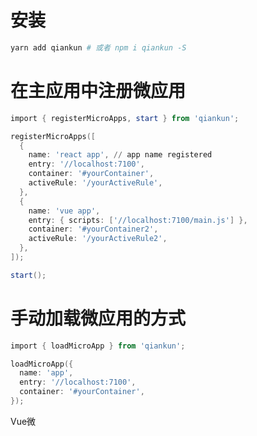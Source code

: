 <a name="rfqKk"></a>
# 安装
```powershell
yarn add qiankun # 或者 npm i qiankun -S
```
<a name="YxZ2C"></a>
# 在主应用中注册微应用
```powershell
import { registerMicroApps, start } from 'qiankun';

registerMicroApps([
  {
    name: 'react app', // app name registered
    entry: '//localhost:7100',
    container: '#yourContainer',
    activeRule: '/yourActiveRule',
  },
  {
    name: 'vue app',
    entry: { scripts: ['//localhost:7100/main.js'] },
    container: '#yourContainer2',
    activeRule: '/yourActiveRule2',
  },
]);

start();
```

<a name="V5dd2"></a>
# 手动加载微应用的方式
```powershell
import { loadMicroApp } from 'qiankun';

loadMicroApp({
  name: 'app',
  entry: '//localhost:7100',
  container: '#yourContainer',
});
```

Vue微
